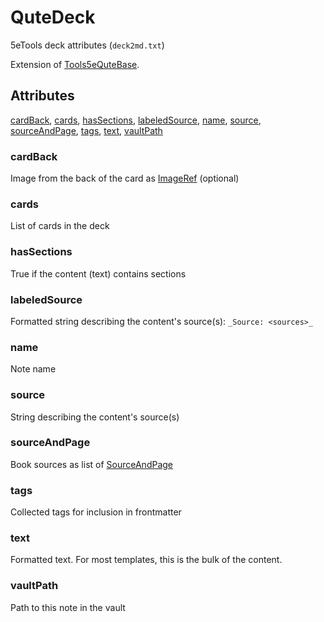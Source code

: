 # QuteDeck

5eTools deck attributes (`deck2md.txt`)

Extension of [Tools5eQuteBase](Tools5eQuteBase.md).

## Attributes

[cardBack](#cardback), [cards](#cards), [hasSections](#hassections), [labeledSource](#labeledsource), [name](#name), [source](#source), [sourceAndPage](#sourceandpage), [tags](#tags), [text](#text), [vaultPath](#vaultpath)


### cardBack

Image from the back of the card as [ImageRef](../ImageRef.md) (optional)

### cards

List of cards in the deck

### hasSections

True if the content (text) contains sections

### labeledSource

Formatted string describing the content's source(s): `_Source: <sources>_`

### name

Note name

### source

String describing the content's source(s)

### sourceAndPage

Book sources as list of [SourceAndPage](../SourceAndPage.md)

### tags

Collected tags for inclusion in frontmatter

### text

Formatted text. For most templates, this is the bulk of the content.

### vaultPath

Path to this note in the vault

